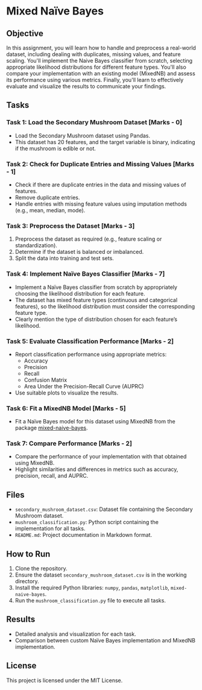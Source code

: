 # Mixed Naïve Bayes

## Objective
In this assignment, you will learn how to handle and preprocess a real-world dataset, including dealing with duplicates, missing values, and feature scaling. You'll implement the Naive Bayes classifier from scratch, selecting appropriate likelihood distributions for different feature types. You'll also compare your implementation with an existing model (MixedNB) and assess its performance using various metrics. Finally, you'll learn to effectively evaluate and visualize the results to communicate your findings.

## Tasks

### Task 1: Load the Secondary Mushroom Dataset [Marks - 0]
- Load the Secondary Mushroom dataset using Pandas. 
- This dataset has 20 features, and the target variable is binary, indicating if the mushroom is edible or not.

### Task 2: Check for Duplicate Entries and Missing Values [Marks - 1]
- Check if there are duplicate entries in the data and missing values of features.
- Remove duplicate entries.
- Handle entries with missing feature values using imputation methods (e.g., mean, median, mode).

### Task 3: Preprocess the Dataset [Marks - 3]
1. Preprocess the dataset as required (e.g., feature scaling or standardization).
2. Determine if the dataset is balanced or imbalanced.
3. Split the data into training and test sets.

### Task 4: Implement Naïve Bayes Classifier [Marks - 7]
- Implement a Naïve Bayes classifier from scratch by appropriately choosing the likelihood distribution for each feature.
- The dataset has mixed feature types (continuous and categorical features), so the likelihood distribution must consider the corresponding feature type.
- Clearly mention the type of distribution chosen for each feature’s likelihood.

### Task 5: Evaluate Classification Performance [Marks - 2]
- Report classification performance using appropriate metrics:
  - Accuracy
  - Precision
  - Recall
  - Confusion Matrix
  - Area Under the Precision-Recall Curve (AUPRC)
- Use suitable plots to visualize the results.

### Task 6: Fit a MixedNB Model [Marks - 5]
- Fit a Naïve Bayes model for this dataset using MixedNB from the package [mixed-naive-bayes](https://pypi.org/project/mixed-naive-bayes/).

### Task 7: Compare Performance [Marks - 2]
- Compare the performance of your implementation with that obtained using MixedNB.
- Highlight similarities and differences in metrics such as accuracy, precision, recall, and AUPRC.

## Files
- `secondary_mushroom_dataset.csv`: Dataset file containing the Secondary Mushroom dataset.
- `mushroom_classification.py`: Python script containing the implementation for all tasks.
- `README.md`: Project documentation in Markdown format.

## How to Run
1. Clone the repository.
2. Ensure the dataset `secondary_mushroom_dataset.csv` is in the working directory.
3. Install the required Python libraries: `numpy`, `pandas`, `matplotlib`, `mixed-naive-bayes`.
4. Run the `mushroom_classification.py` file to execute all tasks.

## Results
- Detailed analysis and visualization for each task.
- Comparison between custom Naïve Bayes implementation and MixedNB implementation.

## License
This project is licensed under the MIT License.
